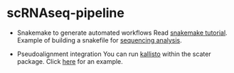 # scRNAseq-pipeline

+ Snakemake to generate automated workflows
Read [snakemake tutorial](https://snakemake.readthedocs.io/en/stable/).
Example of building a snakefile for [sequencing analysis](http://pedagogix-tagc.univ-mrs.fr/courses/ABD/practical/snakemake/snake_intro.html).

+ Pseudoalignment integration
You can run [kallisto](http://pachterlab.github.io/kallisto/) within the scater package.
Click [here](https://rdrr.io/bioc/scater/man/runKallisto.html) for an example.

